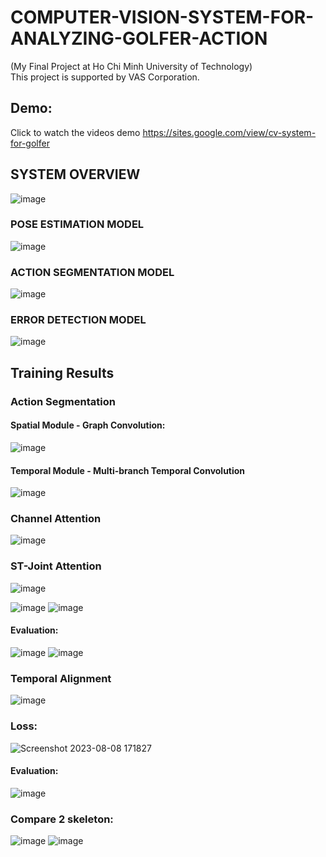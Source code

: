 # COMPUTER-VISION-SYSTEM-FOR-ANALYZING-GOLFER-ACTION 
(My Final Project at Ho Chi Minh University of Technology)  
This project is supported by VAS Corporation.
## Demo: 
Click to watch the videos demo
https://sites.google.com/view/cv-system-for-golfer
  

## SYSTEM OVERVIEW
![image](https://github.com/TanNguyen2812/COMPUTER-VISION-SYSTEM-FOR-ANALYZING-GOLFER-ACTION/assets/141646071/b5e7ae88-badd-47ef-ad0d-6f1bbf33a56c)
### POSE ESTIMATION MODEL
![image](https://github.com/TanNguyen2812/COMPUTER-VISION-SYSTEM-FOR-ANALYZING-GOLFER-ACTION/assets/141646071/3ea4967b-670c-4f72-8819-12196a358da5)
### ACTION SEGMENTATION MODEL
![image](https://github.com/TanNguyen2812/COMPUTER-VISION-SYSTEM-FOR-ANALYZING-GOLFER-ACTION/assets/141646071/9af1bf50-c953-439e-b269-381180c32c6d)
### ERROR DETECTION MODEL
![image](https://github.com/TanNguyen2812/COMPUTER-VISION-SYSTEM-FOR-ANALYZING-GOLFER-ACTION/assets/141646071/d597dc21-f3b7-4500-b260-0ebe6f162c96)
## Training Results 

### Action Segmentation
#### Spatial Module - Graph Convolution: 
![image](https://github.com/TanNguyen2812/COMPUTER-VISION-SYSTEM-FOR-ANALYZING-GOLFER-ACTION/assets/141646071/69ec9b7f-48f1-4279-95a3-963ab3e5564a)
#### Temporal Module - Multi-branch Temporal Convolution 
![image](https://github.com/TanNguyen2812/COMPUTER-VISION-SYSTEM-FOR-ANALYZING-GOLFER-ACTION/assets/141646071/c73993f3-c955-4dee-a2ec-fa9272bdf793)
### Channel Attention 
![image](https://github.com/TanNguyen2812/COMPUTER-VISION-SYSTEM-FOR-ANALYZING-GOLFER-ACTION/assets/141646071/2a2f3cbb-edbb-44de-afc2-43f77dc5d359)
### ST-Joint Attention 
![image](https://github.com/TanNguyen2812/COMPUTER-VISION-SYSTEM-FOR-ANALYZING-GOLFER-ACTION/assets/141646071/341875c4-0a79-4f47-a97f-431fbc7b187d)


![image](https://github.com/TanNguyen2812/COMPUTER-VISION-SYSTEM-FOR-ANALYZING-GOLFER-ACTION/assets/141646071/26b9d086-8f5f-4617-b896-e8c6c7f59258)
![image](https://github.com/TanNguyen2812/COMPUTER-VISION-SYSTEM-FOR-ANALYZING-GOLFER-ACTION/assets/141646071/3e408e5f-b0e1-46b7-a7e3-2c17c6e89fc1)

#### Evaluation: 
![image](https://github.com/TanNguyen2812/COMPUTER-VISION-SYSTEM-FOR-ANALYZING-GOLFER-ACTION/assets/141646071/57ae01c6-f565-476b-87b1-83d4d3f0c69b)
![image](https://github.com/TanNguyen2812/COMPUTER-VISION-SYSTEM-FOR-ANALYZING-GOLFER-ACTION/assets/141646071/76fb153e-acaf-4ebd-b2e7-af4a79920ce4)
 
### Temporal Alignment
![image](https://github.com/TanNguyen2812/COMPUTER-VISION-SYSTEM-FOR-ANALYZING-GOLFER-ACTION/assets/141646071/68da62ee-49f2-4b9a-8f96-0de45d23abc1)
### Loss: 
![Screenshot 2023-08-08 171827](https://github.com/TanNguyen2812/COMPUTER-VISION-SYSTEM-FOR-ANALYZING-GOLFER-ACTION/assets/141646071/fa3465b2-4c50-4729-9043-2627c8472f63)
#### Evaluation: 
![image](https://github.com/TanNguyen2812/COMPUTER-VISION-SYSTEM-FOR-ANALYZING-GOLFER-ACTION/assets/141646071/3c28b073-0e7f-4c41-a36f-84ab96c2bfec)
### Compare 2 skeleton: 
![image](https://github.com/TanNguyen2812/COMPUTER-VISION-SYSTEM-FOR-ANALYZING-GOLFER-ACTION/assets/141646071/d2a884e7-23cc-43af-8129-2b2f87a26ebc)
![image](https://github.com/TanNguyen2812/COMPUTER-VISION-SYSTEM-FOR-ANALYZING-GOLFER-ACTION/assets/141646071/460a0036-5491-4707-a400-96c3f0f3c62b)






